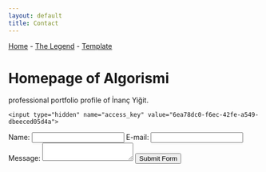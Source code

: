 ```yaml
---
layout: default
title: Contact
---
```


<a href="index">Home</a> -
<a href="legend">The Legend</a> -
<a href="example-page">Template</a>

# Homepage of Algorismi
professional portfolio profile of İnanç Yiğit.

<form action="https://api.web3forms.com/submit" method="POST">

    <input type="hidden" name="access_key" value="6ea78dc0-f6ec-42fe-a549-dbeeced05d4a">
Name: 
    <input type="text" name="name" required>
E-mail:
    <input type="email" name="email" required>
Message:
    <textarea name="message" required></textarea>
    <button type="submit">Submit Form</button>

</form>
